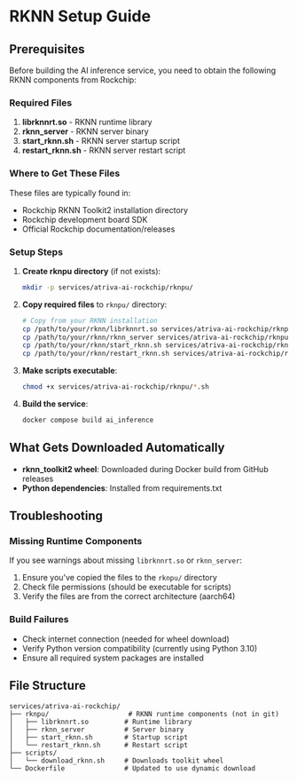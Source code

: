 # RKNN Setup Guide

## Prerequisites

Before building the AI inference service, you need to obtain the following RKNN components from Rockchip:

### Required Files

1. **librknnrt.so** - RKNN runtime library
2. **rknn_server** - RKNN server binary
3. **start_rknn.sh** - RKNN server startup script
4. **restart_rknn.sh** - RKNN server restart script

### Where to Get These Files

These files are typically found in:
- Rockchip RKNN Toolkit2 installation directory
- Rockchip development board SDK
- Official Rockchip documentation/releases

### Setup Steps

1. **Create rknpu directory** (if not exists):
   ```bash
   mkdir -p services/atriva-ai-rockchip/rknpu/
   ```

2. **Copy required files** to `rknpu/` directory:
   ```bash
   # Copy from your RKNN installation
   cp /path/to/your/rknn/librknnrt.so services/atriva-ai-rockchip/rknpu/
   cp /path/to/your/rknn/rknn_server services/atriva-ai-rockchip/rknpu/
   cp /path/to/your/rknn/start_rknn.sh services/atriva-ai-rockchip/rknpu/
   cp /path/to/your/rknn/restart_rknn.sh services/atriva-ai-rockchip/rknpu/
   ```

3. **Make scripts executable**:
   ```bash
   chmod +x services/atriva-ai-rockchip/rknpu/*.sh
   ```

4. **Build the service**:
   ```bash
   docker compose build ai_inference
   ```

## What Gets Downloaded Automatically

- **rknn_toolkit2 wheel**: Downloaded during Docker build from GitHub releases
- **Python dependencies**: Installed from requirements.txt

## Troubleshooting

### Missing Runtime Components
If you see warnings about missing `librknnrt.so` or `rknn_server`:
1. Ensure you've copied the files to the `rknpu/` directory
2. Check file permissions (should be executable for scripts)
3. Verify the files are from the correct architecture (aarch64)

### Build Failures
- Check internet connection (needed for wheel download)
- Verify Python version compatibility (currently using Python 3.10)
- Ensure all required system packages are installed

## File Structure

```
services/atriva-ai-rockchip/
├── rknpu/                    # RKNN runtime components (not in git)
│   ├── librknnrt.so         # Runtime library
│   ├── rknn_server          # Server binary
│   ├── start_rknn.sh        # Startup script
│   └── restart_rknn.sh      # Restart script
├── scripts/
│   └── download_rknn.sh     # Downloads toolkit wheel
└── Dockerfile               # Updated to use dynamic download
```
